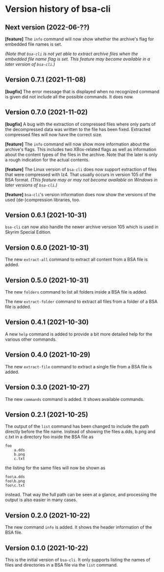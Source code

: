 # Version history of bsa-cli

## Next version (2022-06-??)

__[feature]__
The `info` command will now show whether the archive's flag for embedded file
names is set.

_(Note that `bsa-cli` is not yet able to extract archive files when the embedded
file name flag is set. This feature may become available in a later version of
`bsa-cli`.)_

## Version 0.7.1 (2021-11-08)

__[bugfix]__
The error message that is displayed when no recognized command is given did not
include all the possible commands. It does now.

## Version 0.7.0 (2021-11-02)

__[bugfix]__
A bug with the extraction of compressed files where only parts of the
decompressed data was written to the file has been fixed. Extracted compressed
files will now have the correct size.

__[feature]__
The `info` command will now show more information about the archive's flags.
This includes two XBox-related flags as well as information about the content
types of the files in the archive. Note that the later is only a rough
indication for the actual contents.

__[feature]__
The Linux version of `bsa-cli` does now support extraction of files that were
compressed with lz4. That usually occurs in version 105 of the BSA format.
_(This feature may or may not become available on Windows in later versions of
`bsa-cli`.)_

__[feature]__
`bsa-cli`'s version information does now show the versions of the used
(de-)compression libraries, too.

## Version 0.6.1 (2021-10-31)

`bsa-cli` can now also handle the newer archive version 105 which is used in
Skyrim Special Edition.

## Version 0.6.0 (2021-10-31)

The new `extract-all` command to extract all content from a BSA file is added.

## Version 0.5.0 (2021-10-31)

The new `folders` command to list all folders inside a BSA file is added.

The new `extract-folder` command to extract all files from a folder of a BSA
file is added.

## Version 0.4.1 (2021-10-30)

A new `help` command is added to provide a bit more detailed help for the
various other commands.

## Version 0.4.0 (2021-10-29)

The new `extract-file` command to extract a single file from a BSA file is
added.

## Version 0.3.0 (2021-10-27)

The new `commands` command is added. It shows available commands.

## Version 0.2.1 (2021-10-25)

The output of the `list` command has been changed to include the path directly
before the file name. Instead of showing the files a.dds, b.png and c.txt in a
directory foo inside the BSA file as

```
foo
    a.dds
    b.png
    c.txt
```

the listing for the same files will now be shown as

```
foo\a.dds
foo\b.png
foo\c.txt
```

instead. That way the full path can be seen at a glance, and processing the
output is also easier in many cases.

## Version 0.2.0 (2021-10-22)

The new command `info` is added. It shows the header information of the BSA
file.

## Version 0.1.0 (2021-10-22)

This is the initial version of `bsa-cli`. It only supports listing the names of
files and directories in a BSA file via the `list` command.
